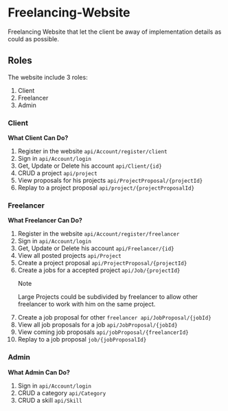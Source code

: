 # Freelancing-Website

Freelancing Website that let the client be away of implementation details as could as possible.

## Roles

The website include 3 roles:

1. Client
2. Freelancer
3. Admin

### Client

**What Client Can Do?**

1. Register in the website `api/Account/register/client`
2. Sign in `api/Account/login`
3. Get, Update or Delete his account `api/Client/{id}`
4. CRUD a project `api/project`
5. View proposals for his projects `api/ProjectProposal/{projectId}`
6. Replay to a project proposal `api/project/{projectProposalId}`

### Freelancer

**What Freelancer Can Do?**

1. Register in the website `api/Account/register/freelancer`
2. Sign in `api/Account/login`
3. Get, Update or Delete his account `api/Freelancer/{id}`
4. View all posted projects `api/Project`
5. Create a project proposal `api/ProjectProposal/{projectId}`
6. Create a jobs for a accepted project `api/Job/{projectId}`
   > [!NOTE]
   > Large Projects could be subdivided by freelancer to allow other freelancer to work with him on the same project.
7. Create a job proposal for other `freelancer api/JobProposal/{jobId}`
8. View all job proposals for a job `api/JobProposal/{jobId}`
9. View coming job proposals `api/jobProposal/{freelancerId}`
10. Replay to a job proposal `job/{jobProposalId}`

### Admin

**What Admin Can Do?**

1. Sign in `api/Account/login`
2. CRUD a category `api/Category`
3. CRUD a skill `api/Skill`
